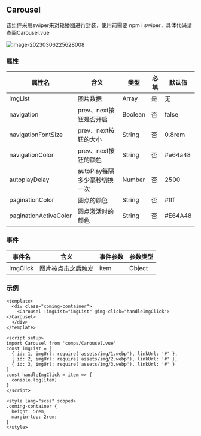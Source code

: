 ## Carousel

该组件采用swiper来对轮播图进行封装，使用前需要 npm i swiper，具体代码请查阅Carousel.vue

![image-20230306225628008](https://typora-images-xsj.oss-cn-shenzhen.aliyuncs.com/202303062256092.png)

### 属性

| 属性名                | 含义                         | 类型    | 必填 | 默认值   |
| --------------------- | ---------------------------- | ------- | ---- | -------- |
| imgList               | 图片数据                     | Array   | 是   | 无       |
| navigation            | prev、next按钮是否开启       | Boolean | 否   | false    |
| navigationFontSize    | prev、next按钮的大小         | String  | 否   | 0.8rem   |
| navigationColor       | prev、next按钮的颜色         | String  | 否   | \#e64a48 |
| autoplayDelay         | autoPlay每隔多少毫秒切换一次 | Number  | 否   | 2500     |
| paginationColor       | 圆点的颜色                   | String  | 否   | \#fff    |
| paginationActiveColor | 圆点激活时的颜色             | String  | 否   | \#E64A48 |



### 事件

| 事件名   | 含义               | 事件参数 | 参数类型 |
| -------- | ------------------ | -------- | -------- |
| imgClick | 图片被点击之后触发 | item     | Object   |

### 示例

```vue
<template>
  <div class="coming-container">
    <Carousel :imgList="imgList" @img-click="handleImgClick"></Carousel>
  </div>
</template>

<script setup>
import Carousel from 'comps/Carousel.vue'
const imgList = [
  { id: 1, imgUrl: require('assets/img/1.webp'), linkUrl: '#' },
  { id: 2, imgUrl: require('assets/img/2.webp'), linkUrl: '#' },
  { id: 3, imgUrl: require('assets/img/3.webp'), linkUrl: '#' }
]
const handleImgClick = item => {
  console.log(item)
}
</script>

<style lang="scss" scoped>
.coming-container {
  height: 5rem;
  margin-top: 2rem;
}
</style>
```

